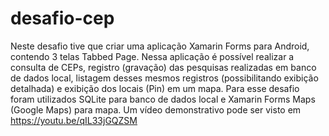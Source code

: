 # desafio-cep

Neste desafio tive que criar uma aplicação  Xamarin Forms para Android, contendo 3 telas Tabbed Page.
Nessa aplicação é possível realizar a consulta de CEPs, registro (gravação) das pesquisas realizadas em banco de dados local, listagem desses mesmos registros (possibilitando exibição detalhada) e exibição dos locais (Pin) em um mapa.
Para esse desafio foram utilizados SQLite para banco de dados local e Xamarin Forms Maps (Google Maps) para mapa.
Um vídeo demonstrativo pode ser visto em https://youtu.be/qIL33jGQZSM

